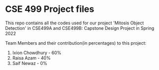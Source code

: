 # CSE 499 Project files
This repo contains all the codes used for our project 'Mitosis Object Detection' in CSE499A and CSE499B: Capstone Design Project in Spring 2022

Team Members and their contribution(in percentages) to this project:
1. Ixion Chowdhury - 60% 
2. Raisa Azam      - 40%
3. Saif Newaz      - 0%
